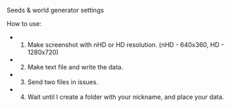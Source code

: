 Seeds &amp; world generator settings

How to use:
 * 1. Make screenshot with nHD or HD resolution. (nHD - 640x360, HD - 1280x720)
 * 2. Make text file and write the data.
 * 3. Send two files in issues.
 * 4. Wait until I create a folder with your nickname, and place your data.
